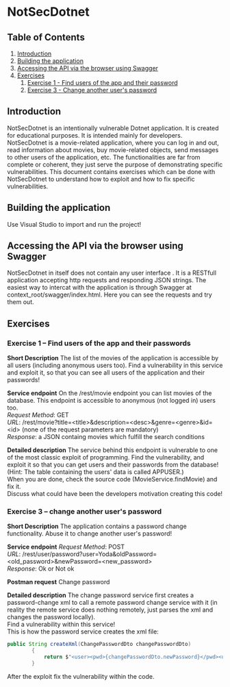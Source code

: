 # NotSecDotnet

## Table of Contents
1. [Introduction](#Introduction)
2. [Building the application](#Build)
3. [Accessing the API via  the browser using Swagger](#Postman)
4. [Exercises](#Exercises)
    1.  [Exercise 1 - Find users of the app and their password](#Exercise_1)
     1. [Exercise 3 - Change another user's password](#Exercise_3)

<a name="Introduction"></a>
## Introduction 

NotSecDotnet is an intentionally vulnerable Dotnet application. It is created for educational purposes. It is intended mainly for developers.
NotSecDotnet is a movie-related application, where you can log in and out, read information about movies, buy movie-related objects, send messages to other users of the application, etc. The functionalities are far from complete or coherent, they just serve the purpose of demonstrating specific vulnerabilities.
This document contains exercises which can be done with NotSecDotnet to understand how to exploit and how to fix specific vulnerabilities.

<a name="Build"></a>
## Building the application 

Use Visual Studio to import and run the project!

<a name="Swagger"></a>
## Accessing the API via the browser using Swagger 
NotSecDotnet in itself does not contain any user interface . It is a RESTfull application accepting http requests and responding JSON strings. The easiest way to intercat with the application is through Swagger at context_root/swagger/index.html. Here you can see the requests and try them out.
<a name="Exercises"></a>
## Exercises 

<a name="Exercise_1"></a>
### Exercise 1 – Find users of the app and their passwords
**Short Description**
The list of the movies of the application is accessible by all users (including anonymous users too). Find a vulnerability in this service and exploit it, so that you can see all users of the application and their passwords!

**Service endpoint**
On the /rest/movie endpoint you can list movies of the database. This endpoint is accessible to anonymous (not logged in) users too.  
*Request Method*: GET  
*URL*: /rest/movie?title=&lt;title&gt;&description=&lt;desc&gt;&genre=&lt;genre&gt;&id=&lt;id&gt; (none of the request parameters are mandatory)  
*Response*: a JSON containg movies which fulfill the search conditions  

**Detailed description**
The service behind this endpoint is vulnerable to one of the most classic exploit of programming. Find the vulnerability, and exploit it so that you can get users and their passwords from the database! (Hint: The table containing the users' data is called APPUSER.)   
When you are done, check the source code (MovieService.findMovie) and fix it.   
Discuss what could have been the developers motivation creating this code!  


<a name="Exercise_3"></a>
### Exercise 3 – change another user's password
**Short Description**
The application contains a password change functionality. Abuse it to change another user's password!

**Service endpoint**
*Request Method*: POST  
*URL*: /rest/user/password?user=Yoda&oldPassword=&lt;old_password&gt;&newPassword=&lt;new_password&gt;  
*Response*:  Ok or Not ok  

**Postman request**
Change password

**Detailed description**
The change password service first creates a password-change xml to call a remote password change service with it (in reality the remote service does nothing remotely, just parses the xml and changes the password locally).  
Find a vulnerability within this service!  
This is how the password service creates the xml file:
```java
public String createXml(ChangePasswordDto changePasswordDto)
        {
            return $"<user><pwd>{changePasswordDto.newPassword}</pwd><userName>{changePasswordDto.user}</userName></user>";
        }
```
After the exploit fix the vulnerability within the code.